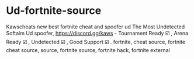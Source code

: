 # Ud-fortnite-source
Kawscheats new best fortnite cheat and spoofer ud The Most Undetected Softaim Ud spoofer, https://discord.gg/kaws - Tournament Ready ☑️ , Arena Ready ☑️ , Undetected ☑️ , Good Support ☑️ . fortnite, cheat source, fortnite cheat source, source, fortnite source, fortnite hack, fortnite external
